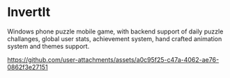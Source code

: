# InvertIt
Windows phone puzzle mobile game, with backend support of daily puzzle challanges, global user stats, achievement system, hand crafted animation system and themes support.


https://github.com/user-attachments/assets/a0c95f25-c47a-4062-ae76-0862f3e27151

